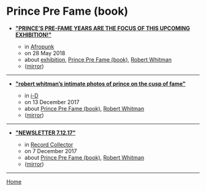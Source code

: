 # Prince Pre Fame (book)

 - [**"PRINCE’S PRE-FAME YEARS ARE THE FOCUS OF THIS UPCOMING EXHIBITION!"**](https://afropunk.com/2018/05/this-upcoming-exhibition-offers-rare-glimpse-of-pre-fame-prince/)

    - in [Afropunk](https://afropunk.com/)
    - on 28 May 2018
    - about [exhibition](../../../topics/exhibition/index.md), [Prince Pre Fame (book)](../../../topics/book/prince-pre-fame/index.md), [Robert Whitman](../../../topics/robert-whitman/index.md)
    - ([mirror](https://web.archive.org/web/*/https://afropunk.com/2018/05/this-upcoming-exhibition-offers-rare-glimpse-of-pre-fame-prince/))

----

 - [**"robert whitman’s intimate photos of prince on the cusp of fame"**](https://i-d.vice.com/en_us/article/7xwkqa/robert-whitmans-intimate-photos-of-prince-on-the-cusp-of-fame)

    - in [i-D](https://i-d.vice.com/)
    - on 13 December 2017
    - about [Prince Pre Fame (book)](../../../topics/book/prince-pre-fame/index.md), [Robert Whitman](../../../topics/robert-whitman/index.md)
    - ([mirror](https://web.archive.org/web/*/https://i-d.vice.com/en_us/article/7xwkqa/robert-whitmans-intimate-photos-of-prince-on-the-cusp-of-fame))

----

 - [**"NEWSLETTER 7.12.17"**](https://recordcollectormag.com/newsletter-7-12-17)

    - in [Record Collector](https://recordcollectormag.com/)
    - on 7 December 2017
    - about [Prince Pre Fame (book)](../../../topics/book/prince-pre-fame/index.md), [Robert Whitman](../../../topics/robert-whitman/index.md)
    - ([mirror](https://web.archive.org/web/*/https://recordcollectormag.com/newsletter-7-12-17))

----

[Home](../index.md)
